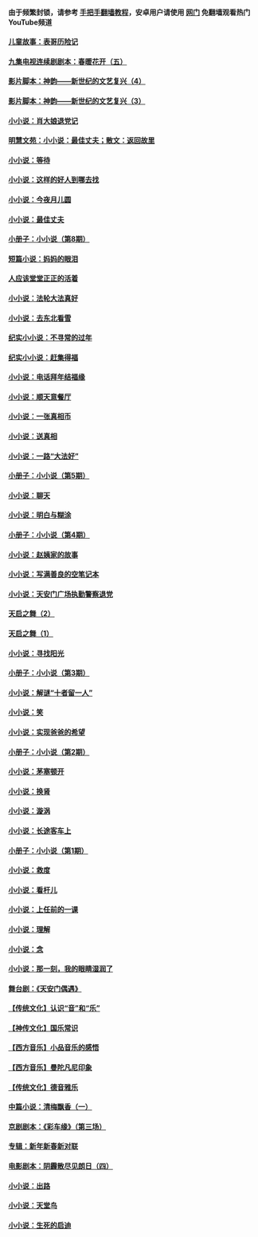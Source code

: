 #### 由于频繁封锁，请参考 [手把手翻墙教程](https://github.com/gfw-breaker/guides/wiki/)，安卓用户请使用 [网门](https://github.com/gfw-breaker/nogfw/blob/master/dl.md?t=05170302) 免翻墙观看热门YouTube频道 

#### [儿童故事：表哥历险记](../pages/328/383535.md?t=05170302) 

#### [九集电视连续剧剧本：春暖花开（五）](../pages/328/275919.md?t=05170302) 

#### [影片脚本：神韵——新世纪的文艺复兴（4）](../pages/328/266089.md?t=05170302) 

#### [影片脚本：神韵——新世纪的文艺复兴（3）](../pages/328/266087.md?t=05170302) 

#### [小小说：肖大娘退党记](../pages/328/239807.md?t=05170302) 

#### [明慧文苑：小小说：最佳丈夫；散文：返回故里](../pages/328/3439.md?t=05170302) 

#### [小小说：等待](../pages/328/223927.md?t=05170302) 

#### [小小说：这样的好人到哪去找](../pages/328/209396.md?t=05170302) 

#### [小小说：今夜月儿圆](../pages/328/193588.md?t=05170302) 

#### [小小说：最佳丈夫](../pages/328/190938.md?t=05170302) 

#### [小册子：小小说（第8期）](../pages/328/188202.md?t=05170302) 

#### [短篇小说：妈妈的眼泪](../pages/328/187712.md?t=05170302) 

#### [人应该堂堂正正的活着](../pages/328/182430.md?t=05170302) 

#### [小小说：法轮大法真好](../pages/328/174669.md?t=05170302) 

#### [小小说：去东北看雪](../pages/328/173882.md?t=05170302) 

#### [纪实小小说：不寻常的过年](../pages/328/173187.md?t=05170302) 

#### [纪实小小说：赶集得福](../pages/328/172652.md?t=05170302) 

#### [小小说：电话拜年结福缘](../pages/328/172533.md?t=05170302) 

#### [小小说：顺天意餐厅](../pages/328/170182.md?t=05170302) 

#### [小小说：一张真相币](../pages/328/169410.md?t=05170302) 

#### [小小说：送真相](../pages/328/166713.md?t=05170302) 

#### [小小说：一路“大法好”](../pages/328/162016.md?t=05170302) 

#### [小册子：小小说（第5期）](../pages/328/161131.md?t=05170302) 

#### [小小说：聊天](../pages/328/159640.md?t=05170302) 

#### [小小说：明白与糊涂](../pages/328/158101.md?t=05170302) 

#### [小册子：小小说（第4期）](../pages/328/158006.md?t=05170302) 

#### [小小说：赵姨家的故事](../pages/328/157843.md?t=05170302) 

#### [小小说：写满善良的空笔记本](../pages/328/157382.md?t=05170302) 

#### [小小说：天安门广场执勤警察退党](../pages/328/156982.md?t=05170302) 

#### [天启之舞（2）](../pages/328/153440.md?t=05170302) 

#### [天启之舞（1）](../pages/328/153439.md?t=05170302) 

#### [小小说：寻找阳光](../pages/328/153065.md?t=05170302) 

#### [小册子：小小说（第3期）](../pages/328/151715.md?t=05170302) 

#### [小小说：解谜“十者留一人”](../pages/328/148967.md?t=05170302) 

#### [小小说：笑](../pages/328/148905.md?t=05170302) 

#### [小小说：实现爸爸的希望](../pages/328/148096.md?t=05170302) 

#### [小册子：小小说（第2期）](../pages/328/147214.md?t=05170302) 

#### [小小说：茅塞顿开](../pages/328/147030.md?t=05170302) 

#### [小小说：换肾](../pages/328/146770.md?t=05170302) 

#### [小小说：漩涡](../pages/328/146683.md?t=05170302) 

#### [小小说：长途客车上](../pages/328/145076.md?t=05170302) 

#### [小册子：小小说（第1期）](../pages/328/143963.md?t=05170302) 

#### [小小说：救度](../pages/328/143927.md?t=05170302) 

#### [小小说：看杆儿](../pages/328/142137.md?t=05170302) 

#### [小小说：上任前的一课](../pages/328/140808.md?t=05170302) 

#### [小小说：理解](../pages/328/140476.md?t=05170302) 

#### [小小说：念](../pages/328/139513.md?t=05170302) 

#### [小小说：那一刻，我的眼睛湿润了](../pages/328/138476.md?t=05170302) 

#### [舞台剧：《天安门偶遇》](../pages/328/117155.md?t=05170302) 

#### [【传统文化】认识“音”和“乐”](../pages/328/108667.md?t=05170302) 

#### [【神传文化】国乐常识](../pages/328/104225.md?t=05170302) 

#### [【西方音乐】小品音乐的感悟](../pages/328/102924.md?t=05170302) 

#### [【西方音乐】曼陀凡尼印象](../pages/328/102922.md?t=05170302) 

#### [【传统文化】德音雅乐](../pages/328/102923.md?t=05170302) 

#### [中篇小说：清梅飘香（一）](../pages/328/101058.md?t=05170302) 

#### [京剧剧本：《彩车缘》（第三场）](../pages/328/96434.md?t=05170302) 

#### [专辑：新年新春新对联](../pages/328/94991.md?t=05170302) 

#### [电影剧本：阴霾散尽见朗日（四）](../pages/328/87081.md?t=05170302) 

#### [小小说：出路](../pages/328/84848.md?t=05170302) 

#### [小小说：天堂鸟](../pages/328/83084.md?t=05170302) 

#### [小小说：生死的启迪](../pages/328/70977.md?t=05170302) 

